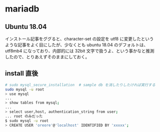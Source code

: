 # mariadb

## Ubuntu 18.04
インストール記事をググると、character-set の設定を utf8 に変更したというような記事をよく目にしたが、少なくとも ubuntu 18.04 のデフォルトは、utf8mb4 になっており、内部的には 32bit 文字で扱うよ、という事かなと推測したので、とりあえずそのままにしておく。

## install 直後
``` bash
# sudo mysql_secure_installation  # sample db を消したりしたければ実行する
sudo mysql -u root
> use mysql
...
> show tables from mysql;
...
> select user,host, authentication_string from user;
... root のみだった
$ sudo mysql -u root
> CREATE USER 'oreore'@'localhost' IDENTIFIED BY 'xxxxx';
```
